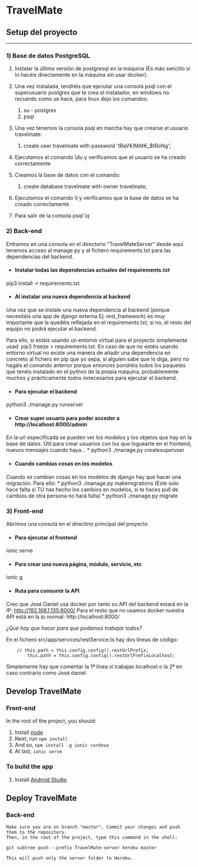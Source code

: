 # TravelMate

## Setup del proyecto
---------------------
### 1) Base de datos PostgreSQL
1. Instalar la última versión de postgresql en la máquina (Es más sencillo si lo hacéis directamente en la máquina sin usar docker).

2. Una vez instalada, tendréis que ejecutar una consola psql con el superusuario postgres que te crea el instalador, en windows no recuerdo como se hace, para linux dejo los comandos:

    1.  su - postgres
    2.  psql
    
3. Una vez tenemos la consola psql en marcha hay que crearse el usuario travelmate:

    1. create user travelmate with password 'tRaV€lMAt€_$tRoNg';
    
4. Ejecutamos el comando \du y verificamos que el usuario se ha creado correctamente

5. Creamos la base de datos con el comando:

    1. create database travelmate with owner travelmate;
    
6. Ejecutamos el comando \l y verificamos que la base de datos se ha creado correctamente

7. Para salir de la consola psql \q

### 2) Back-end

Entramos en una consola en el directorio "TravelMateServer" desde aquí tenemos acceso al manage.py y al fichero requirements.txt para las dependencias del backend.

* #### Instalar todas las dependencias actuales del requirements.txt

pip3 install -r requirements.txt

* #### Al instalar una nueva dependencia al backend

Una vez que se instale una nueva dependencia al backend (porque necesitáis una app de django externa Ej: rest_framework)
es muy importante que la quedéis reflejada en el requirements.txt, si no, el resto del equipo no podrá ejecutar el backend.

Para ello, si estáis usando un entorno virtual para el proyecto simplemente usad: pip3 freeze > requirements.txt.
En caso de que no estéis usando entorno virtual no existe una manera de añadir una dependencia en concreto al fichero en pip que yo sepa, si alguien sabe que lo diga, pero no hagáis el comando anterior porque entonces pondréis todos los paquetes que tenéis instalado en el python de la propia máquina, probablemente muchos y prácticamente todos innecesarios para ejecutar el backend.

* #### Para ejecutar el backend

python3 ./manage.py runserver

* #### Crear super usuario para poder acceder a http://localhost:8000/admin

En la url especificada se pueden ver los modelos y los objetos que hay en la base de datos. Útil para crear usuarios con los que loguearte en el frontend, nuevos mensajes cuando haya...
    * python3 ./manage.py createsuperuser

* #### Cuando cambias cosas en los modelos

Cuando se cambian cosas en los modelos de django hay que hacer una migración. Para ello:
    * python3 ./manage.py makemigrations (Este solo hace falta si TÚ has hecho los cambios en modelos, si te haces pull de cambios de otra persona no hará falta)
    * python3 ./manage.py migrate


### 3) Front-end
Abrimos una consola en el directirio principal del proyecto

* #### Para ejecutar el frontend

ionic serve

* #### Para crear una nueva página, módulo, servicio, etc

ionic g

* #### Ruta para consumir la API
Creo que José Daniel usa docker por tanto su API del backend estará en la IP: http://192.168.1.135:8000/
Para el resto que no usamos docker nuestra API está en la ip normal: http://localhost:8000/

_¿Qué hay que hacer para que podamos trabajar todos?_

En el fichero src/app/services/restService.ts hay dos líneas de código:

        // this.path = this.config.config().restUrlPrefix;
            this.path = this.config.config().restUrlPrefixLocalhost;
            
Simplemente hay que comentar la 1ª línea si trabajas localhost o la 2ª en caso contrario como José daniel.

## Develop TravelMate
### Front-end
   In the root of the project, you should:
1. Install [node](https://nodejs.org/es/)
2. Next, run ```npm install```
3. And so, ```npm install -g ionic cordova```
4. At last, ```ionic serve```

### To build the app
1. Install [Android Studio](https://developer.android.com/studio)


## Deploy TravelMate
### Back-end
    Make sure you are on branch "master". Commit your changes and push them to the repository.
    Then, in the root of the project, type this command in the shell:
    
    git subtree push --prefix TravelMate-server heroku master

    This will push only the server folder to Heroku.
